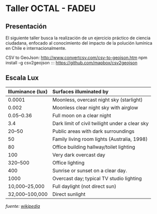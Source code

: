 # Taller OCTAL - FADEU

## Presentación
El siguiente taller busca la realización de un ejercicio práctico de ciencia ciudadana, enfocado al conocimiento del impacto de la polución lumínica en Chile e internacionalmente.

CSV to GeoJson: http://www.convertcsv.com/csv-to-geojson.htm
npm install -g csv2geojson ::: https://github.com/mapbox/csv2geojson


## Escala Lux
|Illuminance (lux)|Surfaces illuminated by|
|:------------- |:-------------|
|0.0001|Moonless, overcast night sky (starlight)|
|0.002|Moonless clear night sky with airglow|
|0.05–0.36|Full moon on a clear night|
|3.4|Dark limit of civil twilight under a clear sky|
|20–50|Public areas with dark surroundings|
|50|Family living room lights (Australia, 1998)|
|80|Office building hallway/toilet lighting|
|100|Very dark overcast day|
|320–500|Office lighting|
|400|Sunrise or sunset on a clear day.|
|1000|Overcast day; typical TV studio lighting|
|10,000–25,000|Full daylight (not direct sun)|
|32,000–100,000|Direct sunlight|

*fuente: [wikipedia](https://en.wikipedia.org/wiki/Lux)*

<script src="https://embed.github.com/view/geojson/benbalter/dc-wifi-social/master/bars.geojson"></script>
